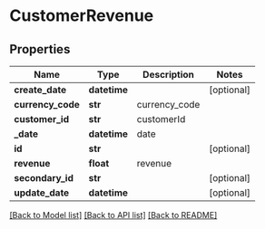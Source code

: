 # CustomerRevenue

## Properties
Name | Type | Description | Notes
------------ | ------------- | ------------- | -------------
**create_date** | **datetime** |  | [optional] 
**currency_code** | **str** | currency_code | 
**customer_id** | **str** | customerId | 
**_date** | **datetime** | date | 
**id** | **str** |  | [optional] 
**revenue** | **float** | revenue | 
**secondary_id** | **str** |  | [optional] 
**update_date** | **datetime** |  | [optional] 

[[Back to Model list]](../README.md#documentation-for-models) [[Back to API list]](../README.md#documentation-for-api-endpoints) [[Back to README]](../README.md)


